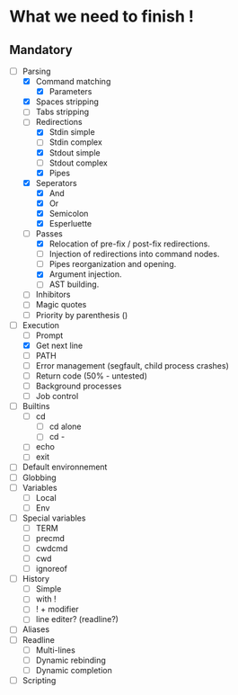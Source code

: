 What we need to finish !
=========================

## Mandatory
- [ ] Parsing
	- [x] Command matching
		- [x] Parameters
	- [x] Spaces stripping
	- [ ] Tabs stripping
	- [ ] Redirections
		- [x] Stdin simple
		- [ ] Stdin complex
		- [x] Stdout simple
		- [ ] Stdout complex
		- [x] Pipes
	- [x] Seperators
		- [x] And
		- [x] Or
		- [x] Semicolon
		- [x] Esperluette
	- [ ] Passes
		- [x] Relocation of pre-fix / post-fix redirections.
		- [ ] Injection of redirections into command nodes.
		- [ ] Pipes reorganization and opening.
		- [x] Argument injection.
		- [ ] AST building.
	- [ ] Inhibitors
	- [ ] Magic quotes
	- [ ] Priority by parenthesis ()
- [ ] Execution
	- [ ] Prompt
	- [x] Get next line
	- [ ] PATH
	- [ ] Error management (segfault, child process crashes)
	- [ ] Return code (50% - untested)
	- [ ] Background processes
	- [ ] Job control
- [ ] Builtins
	- [ ] cd
		- [ ] cd alone
		- [ ] cd -
	- [ ] echo
	- [ ] exit
- [ ] Default environnement
- [ ] Globbing
- [ ] Variables
	- [ ] Local
	- [ ] Env
- [ ] Special variables
	- [ ] TERM
	- [ ] precmd
	- [ ] cwdcmd
	- [ ] cwd
	- [ ] ignoreof
- [ ] History
	- [ ] Simple
	- [ ] with !
	- [ ] ! + modifier
	- [ ] line editer? (readline?)
- [ ] Aliases
- [ ] Readline
	- [ ] Multi-lines
	- [ ] Dynamic rebinding
	- [ ] Dynamic completion
- [ ] Scripting
